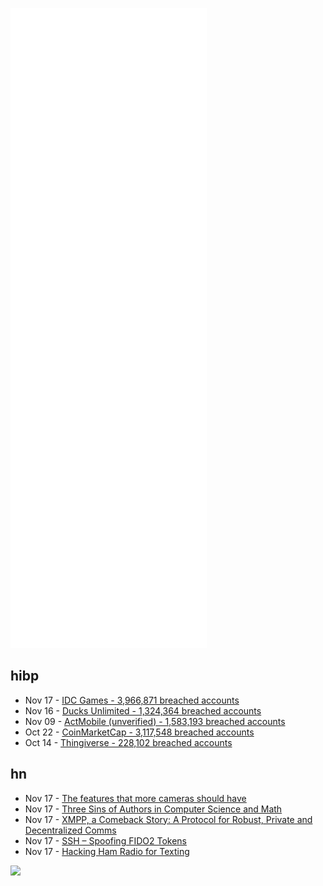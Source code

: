 ![Metrics](https://raw.githubusercontent.com/phixion/phixion/master/metrics.svg)

## hibp

<!--
for https://github.com/phixion/phixion/blob/main/.github/workflows/feeds.yml
-->
<!--START_SECTION:haveibeenpwnd-->
- Nov 17 - [IDC Games - 3,966,871 breached accounts](https://haveibeenpwned.com/PwnedWebsites#IDCGames)
- Nov 16 - [Ducks Unlimited - 1,324,364 breached accounts](https://haveibeenpwned.com/PwnedWebsites#DucksUnlimited)
- Nov 09 - [ActMobile (unverified) - 1,583,193 breached accounts](https://haveibeenpwned.com/PwnedWebsites#ActMobile)
- Oct 22 - [CoinMarketCap - 3,117,548 breached accounts](https://haveibeenpwned.com/PwnedWebsites#CoinMarketCap)
- Oct 14 - [Thingiverse - 228,102 breached accounts](https://haveibeenpwned.com/PwnedWebsites#Thingiverse)
<!--END_SECTION:haveibeenpwnd-->

## hn

<!--
for https://github.com/phixion/phixion/blob/main/.github/workflows/feeds.yml
-->
<!--START_SECTION:hn-->
- Nov 17 - [The features that more cameras should have](https://photographylife.com/features-more-cameras-need)
- Nov 17 - [Three Sins of Authors in Computer Science and Math](https://www.cs.cmu.edu/~jrs/sins.html)
- Nov 17 - [XMPP, a Comeback Story: A Protocol for Robust, Private and Decentralized Comms](https://takebackourtech.org/xmpp-comeback/)
- Nov 17 - [SSH – Spoofing FIDO2 Tokens](https://github.com/ssh-mitm/ssh-mitm)
- Nov 17 - [Hacking Ham Radio for Texting](https://spectrum.ieee.org/ham-radio-text-hacking)
<!--END_SECTION:hn-->

<!--
for https://yhype.me
-->
![](https://hit.yhype.me/github/profile?user_id=13013670)
